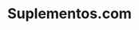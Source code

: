 ---
title: "Suplementos.com"
url: /ciudad-autonoma-de-buenos-aires/suplementos-com/
shop: suplementos nutricionales
---